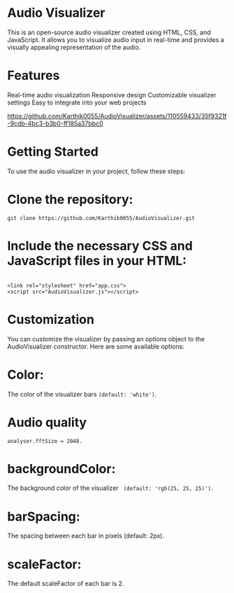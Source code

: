 # Audio Visualizer
This is an open-source audio visualizer created using HTML, CSS, and JavaScript. It allows you to visualize audio input in real-time and provides a visually appealing representation of the audio.

# Features
Real-time audio visualization
Responsive design
Customizable visualizer settings
Easy to integrate into your web projects


https://github.com/Karthik0055/AudioVisualizer/assets/110559433/35f9321f-9cdb-4bc3-b3b0-ff185a37bbc0




# Getting Started
To use the audio visualizer in your project, follow these steps:

# Clone the repository:
``` git clone https://github.com/Karthik0055/AudioVisualizer.git ```

# Include the necessary CSS and JavaScript files in your HTML:
```

<link rel="stylesheet" href="app.css">
<script src="AudioVisualizer.js"></script>

```
# Customization
You can customize the visualizer by passing an options object to the AudioVisualizer constructor. Here are some available options:

# Color: 
The color of the visualizer bars ```(default: 'white')```.

# Audio quality
```
analyser.fftSize = 2048.
```

# backgroundColor: 
The background color of the visualizer ``` (default: 'rgb(25, 25, 25)')```.

# barSpacing: 
The spacing between each bar in pixels (default: 2px).

# scaleFactor: 
The default scaleFactor of each bar is 2.
